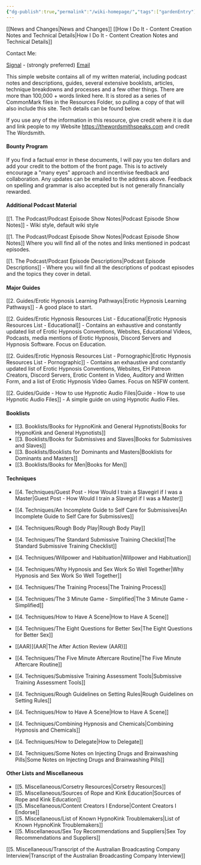 ```yaml
---
{"dg-publish":true,"permalink":"/wiki-homepage/","tags":["gardenEntry"]}
---
```



[[News and Changes\|News and Changes]]
[[How I Do It - Content Creation Notes and Technical Details\|How I Do It - Content Creation Notes and Technical Details]]

Contact Me:

[Signal](https://signal.me/#eu/UcSdV3OwiCh4vVO8Yv0FtEe5xh4QHRiDd4ls6pLLG-I9k64oV-tEiL1fAiWYvCo9) - (strongly preferred)
[Email](mailto:thewordsmithspeaks@pm.me)

This simple website contains all of my written material, including podcast notes and descriptions, guides, several extensive booklists, articles, technique breakdowns and processes and a few other things. There are more than 100,000 + words linked here. It is stored as a series of CommonMark files in the Resources Folder, so pulling a copy of that will also include this site. Tech details can be found below.

If you use any of the information in this resource, give credit where it is due and link people to my Website https://thewordsmithspeaks.com and credit The Wordsmith.

#### Bounty Program

If you find a factual error in these documents, I will pay you ten dollars and add your credit to the bottom of the front page. This is to actively encourage a "many eyes" approach and incentivise feedback and collaboration. Any updates can be emailed to the address above. Feedback on spelling and grammar is also accepted but is not generally financially rewarded.

#### Additional Podcast Material

[[1. The Podcast/Podcast Episode Show Notes\|Podcast Episode Show Notes]] - Wiki style, default wiki style

[[1. The Podcast/Podcast Episode Show Notes\|Podcast Episode Show Notes]] Where you will find all of the notes and links mentioned in podcast episodes.

[[1. The Podcast/Podcast Episode Descriptions\|Podcast Episode Descriptions]] - Where you will find all the descriptions of podcast episodes and the topics they cover in detail.

#### Major Guides

[[2. Guides/Erotic Hypnosis Learning Pathways\|Erotic Hypnosis Learning Pathways]] - A good place to start.

[[2. Guides/Erotic Hypnosis Resources List - Educational\|Erotic Hypnosis Resources List - Educational]] - Contains an exhaustive and constantly updated list of Erotic Hypnosis Conventions, Websites, Educational Videos, Podcasts, media mentions of Erotic Hypnosis, Discord Servers and Hypnosis Software. Focus on Education.

[[2. Guides/Erotic Hypnosis Resources List - Pornographic\|Erotic Hypnosis Resources List - Pornographic]] - Contains an exhaustive and constantly updated list of Erotic Hypnosis Conventions, Websites, EH Patreon Creators, Discord Servers, Erotic Content in Video, Auditory and Written Form, and a list of Erotic Hypnosis Video Games. Focus on NSFW content.

[[2. Guides/Guide - How to use Hypnotic Audio Files\|Guide - How to use Hypnotic Audio Files]] - A simple guide on using Hypnotic Audio Files.

#### Booklists

- [[3. Booklists/Books for HypnoKink and General Hypnotists\|Books for HypnoKink and General Hypnotists]]
- [[3. Booklists/Books for Submissives and Slaves\|Books for Submissives and Slaves]]
- [[3. Booklists/Booklists for Dominants and Masters\|Booklists for Dominants and Masters]]
- [[3. Booklists/Books for Men\|Books for Men]]

#### Techniques

- [[4. Techniques/Guest Post - How Would I train a Slavegirl if I was a Master\|Guest Post - How Would I train a Slavegirl if I was a Master]]

- [[4. Techniques/An Incomplete Guide to Self Care for Submissives\|An Incomplete Guide to Self Care for Submissives]]

- [[4. Techniques/Rough Body Play\|Rough Body Play]]
- [[4. Techniques/The Standard Submissive Training Checklist\|The Standard Submissive Training Checklist]]
- [[4. Techniques/Willpower and Habituation\|Willpower and Habituation]]
- [[4. Techniques/Why Hypnosis and Sex Work So Well Together\|Why Hypnosis and Sex Work So Well Together]]
- [[4. Techniques/The Training Process\|The Training Process]]

- [[4. Techniques/The 3 Minute Game - Simplified\|The 3 Minute Game - Simplified]]
- [[4. Techniques/How to Have A Scene\|How to Have A Scene]]
- [[4. Techniques/The Eight Questions for Better Sex\|The Eight Questions for Better Sex]]
- [[AAR)](AAR\|The After Action Review (AAR)]]
- [[4. Techniques/The Five Minute Aftercare Routine\|The Five Minute Aftercare Routine]]

- [[4. Techniques/Submissive Training Assessment Tools\|Submissive Training Assessment Tools]]
- [[4. Techniques/Rough Guidelines on Setting Rules\|Rough Guidelines on Setting Rules]]
- [[4. Techniques/How to Have A Scene\|How to Have A Scene]]
- [[4. Techniques/Combining Hypnosis and Chemicals\|Combining Hypnosis and Chemicals]]
- [[4. Techniques/How to Delegate\|How to Delegate]]
- [[4. Techniques/Some Notes on Injecting Drugs and Brainwashing Pills\|Some Notes on Injecting Drugs and Brainwashing Pills]]

#### Other Lists and Miscellaneous

- [[5. Miscellaneous/Corsetry Resources\|Corsetry Resources]]
- [[5. Miscellaneous/Sources of Rope and Kink Education\|Sources of Rope and Kink Education]]
- [[5. Miscellaneous/Content Creators I Endorse\|Content Creators I Endorse]]
- [[5. Miscellaneous/List of Known HypnoKink Troublemakers\|List of Known HypnoKink Troublemakers]]
- [[5. Miscellaneous/Sex Toy Recommendations and Suppliers\|Sex Toy Recommendations and Suppliers]]

[[5. Miscellaneous/Transcript of the Australian Broadcasting Company Interview\|Transcript of the Australian Broadcasting Company Interview]]
